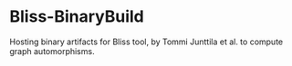 # Bliss-BinaryBuild
Hosting binary artifacts for Bliss tool, by Tommi Junttila et al. to compute graph automorphisms.
